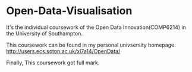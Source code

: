 # Open-Data-Visualisation
It's the individual coursework of the Open Data Innovation(COMP6214) in the University of Southampton.

This coursework can be found in my personal univsersity homepage: http://users.ecs.soton.ac.uk/xl7a14/OpenData/

Finally, This coursework got full mark. 
